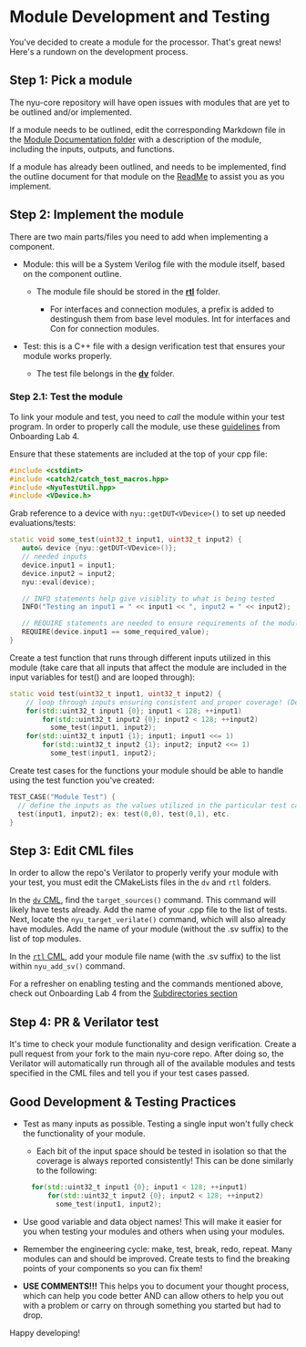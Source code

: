 # Module Development and Testing

You've decided to create a module for the processor. That's great news! Here's a rundown on the development process.

## Step 1: Pick a module
The nyu-core repository will have open issues with modules that are yet to be outlined and/or implemented. 

If a module needs to be outlined, edit the corresponding Markdown file in the [Module Documentation folder](https://github.com/NYU-Processor-Design/nyu-core/tree/main/Documentation/01_Module_Docs) with a description of the module, including the inputs, outputs, and functions.

If a module has already been outlined, and needs to be implemented, find the outline document for that module on the [ReadMe](https://github.com/NYU-Processor-Design/nyu-core/blob/889d6077905a8af8b316b49c64898d4c2cb00006/ReadMe.md) to assist you as you implement.

## Step 2: Implement the module
There are two main parts/files you need to add when implementing a component.
+ Module: this will be a System Verilog file with the module itself, based on the component outline.

  + The module file should be stored in the [**rtl**](https://github.com/NYU-Processor-Design/nyu-core/tree/889d6077905a8af8b316b49c64898d4c2cb00006/rtl) folder.
      
      + For interfaces and connection modules, a prefix is added to destingush them from base level modules. Int for interfaces and Con for connection modules.
+ Test: this is a C++ file with a design verification test that ensures your module works properly.

  + The test file belongs in the [**dv**](https://github.com/NYU-Processor-Design/nyu-core/tree/889d6077905a8af8b316b49c64898d4c2cb00006/dv) folder.

### Step 2.1: Test the module
To link your module and test, you need to *call* the module within your test program. In order to properly call the module, use these [guidelines](https://nyu-processor-design.github.io/getting_started/onboarding/05_verification2.html#adapting-the-test-cases) from Onboarding Lab 4.

Ensure that these statements are included at the top of your cpp file:
```cpp
#include <cstdint>
#include <catch2/catch_test_macros.hpp>
#include <NyuTestUtil.hpp>
#include <VDevice.h>
```
Grab reference to a device with `nyu::getDUT<VDevice>()` to set up needed evaluations/tests:
```cpp
static void some_test(uint32_t input1, uint32_t input2) {
   auto& device {nyu::getDUT<VDevice>()};
   // needed inputs
   device.input1 = input1;
   device.input2 = input2;
   nyu::eval(device);

   // INFO statements help give visiblity to what is being tested
   INFO("Testing an input1 = " << input1 << ", input2 = " << input2);

   // REQUIRE statements are needed to ensure requirements of the module exist before continuing with testing
   REQUIRE(device.input1 == some_required_value); 
}
```
Create a test function that runs through different inputs utilized in this module (take care that all inputs that affect the module are included in the input variables for test() and are looped through):
```cpp
static void test(uint32_t input1, uint32_t input2) {
    // loop through inputs ensuring consistent and proper coverage! (Demonstrated below)
    for(std::uint32_t input1 {0}; input1 < 128; ++input1)
        for(std::uint32_t input2 {0}; input2 < 128; ++input2)
          some_test(input1, input2);
    for(std::uint32_t input1 {1}; input1; input1 <<= 1)
        for(std::uint32_t input2 {1}; input2; input2 <<= 1)
          some_test(input1, input2);
```
Create test cases for the functions your module should be able to handle using the test function you've created:
```cpp
TEST_CASE("Module Test") {
  // define the inputs as the values utilized in the particular test case you are created, create as many test cases as needed
  test(input1, input2); ex: test(0,0), test(0,1), etc.
}
```

## Step 3: Edit CML files
In order to allow the repo's Verilator to properly verify your module with your test, you must edit the CMakeLists files in the `dv` and `rtl` folders.

In the [`dv` CML](https://github.com/NYU-Processor-Design/nyu-core/blob/889d6077905a8af8b316b49c64898d4c2cb00006/dv/CMakeLists.txt), find the `target_sources()` command. This command will likely have tests already. Add the name of your .cpp file to the list of tests. Next, locate the `nyu_target_verilate()` command, which will also already have modules. Add the name of your module (without the .sv suffix) to the list of top modules.

In the [`rtl` CML](https://github.com/NYU-Processor-Design/nyu-core/blob/889d6077905a8af8b316b49c64898d4c2cb00006/rtl/CMakeLists.txt), add your module file name (with the .sv suffix) to the list within `nyu_add_sv()` command.

For a refresher on enabling testing and the commands mentioned above, check out Onboarding Lab 4 from the [Subdirectories section](https://nyu-processor-design.github.io/getting_started/onboarding/05_verification2.html#subdirectories-and-nyu_-commands)

## Step 4: PR & Verilator test
It's time to check your module functionality and design verification. Create a pull request from your fork to the main nyu-core repo. After doing so, the Verilator will automatically run through all of the available modules and tests specified in the CML files and tell you if your test cases passed.

## Good Development & Testing Practices
+ Test as many inputs as possible. Testing a single input won't fully check the functionality of your module.

  + Each bit of the input space should be tested in isolation so that the coverage is always reported consistently! This can be done similarly to the following:
  ```cpp
    for(std::uint32_t input1 {0}; input1 < 128; ++input1)
        for(std::uint32_t input2 {0}; input2 < 128; ++input2)
          some_test(input1, input2);
  ```
  
+ Use good variable and data object names! This will make it easier for you when testing your modules and others when using your modules.
+ Remember the engineering cycle: make, test, break, redo, repeat. Many modules can and should be improved. Create tests to find the breaking points of your components so you can fix them!
+ **USE COMMENTS!!!** This helps you to document your thought process, which can help you code better AND can allow others to help you out with a problem or carry on through something you started but had to drop.

Happy developing!
